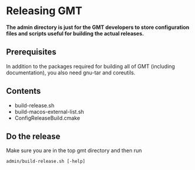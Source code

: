 # Releasing GMT

**The admin directory is just for the GMT developers to store configuration
files and scripts useful for building the actual releases.**


## Prerequisites

In addition to the packages required for building all of GMT (including documentation),
you also need gnu-tar and coreutils.

## Contents

- build-release.sh
- build-macos-external-list.sh
- ConfigReleaseBuild.cmake

## Do the release

Make sure you are in the top gmt directory and then
run

    admin/build-release.sh [-help]
